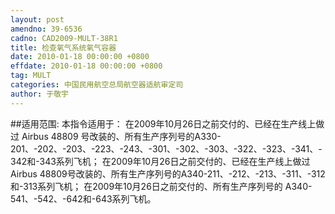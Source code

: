```yaml
---
layout: post
amendno: 39-6536
cadno: CAD2009-MULT-38R1
title: 检查氧气系统氧气容器
date: 2010-01-18 00:00:00 +0800
effdate: 2010-01-18 00:00:00 +0800
tag: MULT
categories: 中国民用航空总局航空器适航审定司
author: 于敬宇
---
```


##适用范围:
本指令适用于：    在2009年10月26日之前交付的、已经在生产线上做过 Airbus 48809
号改装的、所有生产序列号的A330-201、-202、-203、-223、-243、-301、-302、-303、-322、-323、-341、-342和-343系列飞机；
在2009年10月26日之前交付的、已经在生产线上做过 Airbus 48809号改装的、所有生产序列号的A340-211、-212、-213、-311、-312和-313系列飞机；
在2009年10月26日之前交付的、所有生产序列号的 A340-541、-542、-642和-643系列飞机。

